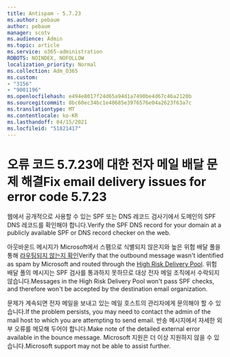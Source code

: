 ```yaml
---
title: Antispam - 5.7.23
ms.author: pebaum
author: pebaum
manager: scotv
ms.audience: Admin
ms.topic: article
ms.service: o365-administration
ROBOTS: NOINDEX, NOFOLLOW
localization_priority: Normal
ms.collection: Adm_O365
ms.custom:
- "3156"
- "9001196"
ms.openlocfilehash: e494e8017f24d65a94d1a7490be4d67c46a2120b
ms.sourcegitcommit: 8bc60ec34bc1e40685e3976576e04a2623f63a7c
ms.translationtype: MT
ms.contentlocale: ko-KR
ms.lasthandoff: 04/15/2021
ms.locfileid: "51821417"
---
```

# <a name="fix-email-delivery-issues-for-error-code-5723"></a><span data-ttu-id="bdcf5-102">오류 코드 5.7.23에 대한 전자 메일 배달 문제 해결</span><span class="sxs-lookup"><span data-stu-id="bdcf5-102">Fix email delivery issues for error code 5.7.23</span></span>

<span data-ttu-id="bdcf5-103">웹에서 공개적으로 사용할 수 있는 SPF 또는 DNS 레코드 검사기에서 도메인의 SPF DNS 레코드를 확인해야 합니다.</span><span class="sxs-lookup"><span data-stu-id="bdcf5-103">Verify the SPF DNS record for your domain at a publicly available SPF or DNS record checker on the web.</span></span>

<span data-ttu-id="bdcf5-104">아웃바운드 메시지가 Microsoft에서 스팸으로 식별되지 않은지와 높은 위험 배달 풀을 통해 [라우팅되지 않는지 확인](https://docs.microsoft.com/microsoft-365/security/office-365-security/high-risk-delivery-pool-for-outbound-messages)</span><span class="sxs-lookup"><span data-stu-id="bdcf5-104">Verify that the outbound message wasn't identified as spam by Microsoft and routed through the [High Risk Delivery Pool](https://docs.microsoft.com/microsoft-365/security/office-365-security/high-risk-delivery-pool-for-outbound-messages).</span></span> <span data-ttu-id="bdcf5-105">위험 배달 풀의 메시지는 SPF 검사를 통과하지 못하므로 대상 전자 메일 조직에서 수락되지 않습니다.</span><span class="sxs-lookup"><span data-stu-id="bdcf5-105">Messages in the High Risk Delivery Pool won't pass SPF checks, and therefore won't be accepted by the destination email organization.</span></span>

<span data-ttu-id="bdcf5-106">문제가 계속되면 전자 메일을 보내고 있는 메일 호스트의 관리자에게 문의해야 할 수 있습니다.</span><span class="sxs-lookup"><span data-stu-id="bdcf5-106">If the problem persists, you may need to contact the admin of the mail host to which you are attempting to send email.</span></span> <span data-ttu-id="bdcf5-107">반송 메시지에서 자세한 외부 오류를 메모해 두어야 합니다.</span><span class="sxs-lookup"><span data-stu-id="bdcf5-107">Make note of the detailed external error available in the bounce message.</span></span> <span data-ttu-id="bdcf5-108">Microsoft 지원은 더 이상 지원하지 않을 수 있습니다.</span><span class="sxs-lookup"><span data-stu-id="bdcf5-108">Microsoft support may not be able to assist further.</span></span>
